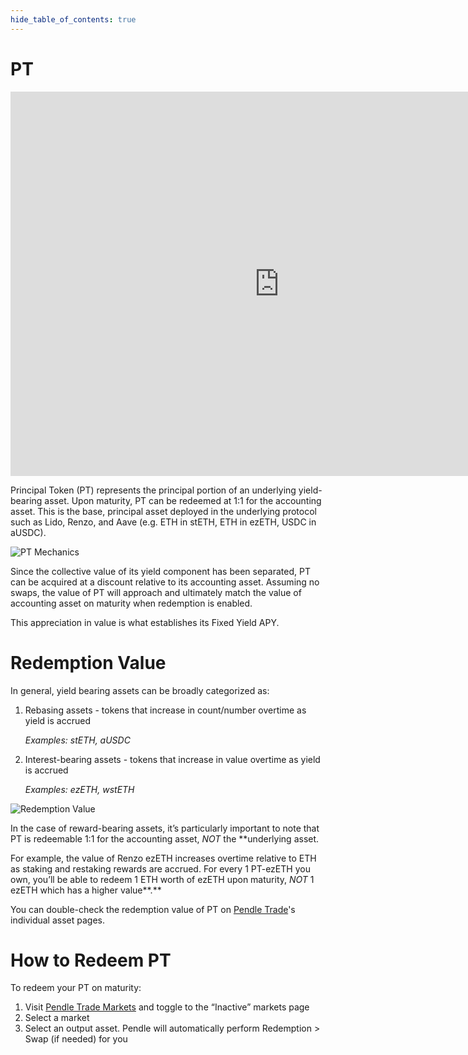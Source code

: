 ```yaml
---
hide_table_of_contents: true
---
```


# PT

<iframe width="860" height="615" src="https://www.youtube.com/embed/kOErP_ZUncs" title="Chapter 4: What is Principle Token (PT)" frameborder="0" allow="accelerometer; autoplay; clipboard-write; encrypted-media; gyroscope; picture-in-picture" allowfullscreen></iframe>

Principal Token (PT) represents the principal portion of an underlying yield-bearing asset. Upon maturity, PT can be redeemed at 1:1 for the accounting asset.  This is the base, principal asset deployed in the underlying protocol such as Lido, Renzo, and Aave (e.g. ETH in stETH, ETH in ezETH, USDC in aUSDC). 

![PT Mechanics](/img/ProtocolMechanics/pt-mechanics.png "PT Mechanics")

Since the collective value of its yield component has been separated, PT can be acquired at a discount relative to its accounting asset. Assuming no swaps, the value of PT will approach and ultimately match the value of accounting asset on maturity when redemption is enabled.

This appreciation in value is what establishes its Fixed Yield APY.

# Redemption Value
In general, yield bearing assets can be broadly categorized as:
1. Rebasing assets - tokens that increase in count/number overtime as yield is accrued
   
   *Examples: stETH, aUSDC* 

2. Interest-bearing assets - tokens that increase in value overtime as yield is accrued
    
   *Examples: ezETH, wstETH*

![Redemption Value](/img/ProtocolMechanics/redemption-value.png "Redemption Value")

In the case of reward-bearing assets, it’s particularly important to note that PT is redeemable 1:1 for the accounting asset, *NOT* the **underlying asset.

For example, the value of Renzo ezETH increases overtime relative to ETH as staking and restaking rewards are accrued. For every 1 PT-ezETH you own, you’ll be able to redeem 1 ETH worth of ezETH upon maturity, *NOT* 1 ezETH which has a higher value**.**

You can double-check the redemption value of PT on [Pendle Trade](https://app.pendle.finance/trade/markets)'s individual asset pages.

# How to Redeem PT

To redeem your PT on maturity:
1. Visit [Pendle Trade Markets](https://app.pendle.finance/trade/markets) and toggle to the “Inactive” markets page
2. Select a market
3. Select an output asset. Pendle will automatically perform Redemption > Swap (if needed) for you